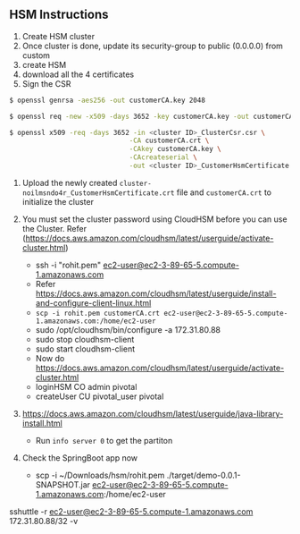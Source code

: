 ## HSM Instructions

1. Create HSM cluster
1. Once cluster is done, update its security-group to public (0.0.0.0) from custom
1. create HSM
1. download all the 4 certificates
1. Sign the CSR

```bash
$ openssl genrsa -aes256 -out customerCA.key 2048

$ openssl req -new -x509 -days 3652 -key customerCA.key -out customerCA.crt

$ openssl x509 -req -days 3652 -in <cluster ID>_ClusterCsr.csr \
                              -CA customerCA.crt \
                              -CAkey customerCA.key \
                              -CAcreateserial \
                              -out <cluster ID>_CustomerHsmCertificate.crt

```

1. Upload the newly created `cluster-noilmsndo4r_CustomerHsmCertificate.crt` file and `customerCA.crt` to initialize the cluster
1. You must set the cluster password using CloudHSM before you can use the Cluster. Refer (https://docs.aws.amazon.com/cloudhsm/latest/userguide/activate-cluster.html)

    - ssh -i "rohit.pem" ec2-user@ec2-3-89-65-5.compute-1.amazonaws.com
    - Refer https://docs.aws.amazon.com/cloudhsm/latest/userguide/install-and-configure-client-linux.html
    - ```scp -i rohit.pem customerCA.crt ec2-user@ec2-3-89-65-5.compute-1.amazonaws.com:/home/ec2-user```
    - sudo /opt/cloudhsm/bin/configure -a 172.31.80.88
    - sudo stop cloudhsm-client
    - sudo start cloudhsm-client
    - Now do https://docs.aws.amazon.com/cloudhsm/latest/userguide/activate-cluster.html
    - loginHSM CO admin pivotal
    - createUser CU pivotal_user pivotal

1. https://docs.aws.amazon.com/cloudhsm/latest/userguide/java-library-install.html
    - Run `info server 0` to get the partiton
1. Check the SpringBoot app now
    -   scp -i ~/Downloads/hsm/rohit.pem ./target/demo-0.0.1-SNAPSHOT.jar ec2-user@ec2-3-89-65-5.compute-1.amazonaws.com:/home/ec2-user

sshuttle -r ec2-user@ec2-3-89-65-5.compute-1.amazonaws.com 172.31.80.88/32 -v